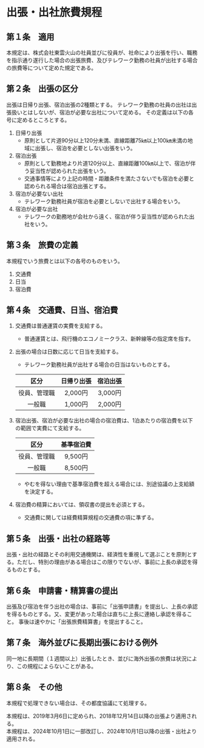 # 出張・出社旅費規程

## 第１条　適用

本規定は、株式会社東雲火山の社員並びに役員が、社命により出張を行い、職務を指示通り遂行した場合の出張旅費、及びテレワーク勤務の社員が出社する場合の旅費等について定めた規定である。

## 第２条　出張の区分

出張は日帰り出張、宿泊出張の2種類とする。
テレワーク勤務の社員の出社は出張扱いとはしないが、宿泊が必要な出社について定める。
その定義は以下の各号に定めるところとする。

1. 日帰り出張
    - 原則として片道90分以上120分未満、直線距離75㎞以上100㎞未満の地域に出張し、宿泊を必要としない出張をいう。
2. 宿泊出張
    - 原則として勤務地より片道120分以上、直線距離100㎞以上で、宿泊が伴う妥当性が認められた出張をいう。
    - 交通事情等により上記の時間・距離条件を満たさないでも宿泊を必要と認められる場合は宿泊出張とする。
3. 宿泊が必要ない出社
    - テレワーク勤務社員が宿泊を必要としないで出社する場合をいう。
4. 宿泊が必要な出社
    - テレワークの勤務地が会社から遠く、宿泊が伴う妥当性が認められた出社をいう。

## 第３条　旅費の定義

本規程でいう旅費とは以下の各号のものをいう。

1. 交通費
2. 日当
3. 宿泊費

## 第４条　交通費、日当、宿泊費

1. 交通費は普通運賃の実費を支給する。
    - 普通運賃とは、飛行機のエコノミークラス、新幹線等の指定席を指す。

2. 出張の場合は日数に応じて日当を支給する。
    - テレワーク勤務社員が出社する場合の日当はないものとする。

    |区分|日帰り出張|宿泊出張|
    |:----:|:----:|:----:|
    |役員、管理職|2,000円|3,000円|
    |一般職|1,000円|2,000円|

4. 宿泊出張、宿泊が必要な出社の場合の宿泊費は、1泊あたりの宿泊費を以下の範囲で実費にて支給する。

    |区分|基準宿泊費|
    |:----:|:----:|
    |役員、管理職|9,500円|
    |一般職|8,500円|

    - やむを得ない理由で基準宿泊費を超える場合には、別途協議の上支給額を決定する。

5. 宿泊費の精算においては、領収書の提出を必須とする。
    - 交通費に関しては経費精算規程の交通費の項に準ずる。
 
## 第５条　出張・出社の経路等

出張・出社の経路とその利用交通機関は、経済性を重視して選ぶことを原則とする。ただし、特別の理由がある場合はこの限りでないが、事前に上長の承認を得るものとする。

## 第６条　申請書・精算書の提出

出張及び宿泊を伴う出社の場合は、事前に「出張申請書」を提出し、上長の承認を得るものとする。又、変更があった場合は直ちに上長に連絡し承認を得ること。
事後は速やかに「出張旅費精算書」を提出すること。

## 第７条　海外並びに長期出張における例外

同一地に長期間（１週間以上）出張したとき、並びに海外出張の旅費は状況により、この規程によらないことがある。

## 第８条　その他

本規程で処理できない場合は、その都度協議にて処理する。


本規程は、2019年3月6日に定められ、2018年12月14日以降の出張より適用される。  
本規程は、2024年10月1日に一部改訂し、2024年10月1日以降の出張・出社より適用される。

